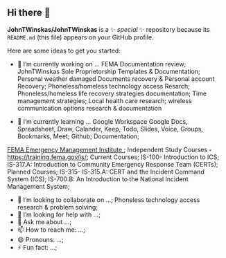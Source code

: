 ## Hi there 👋
**JohnTWinskas/JohnTWinskas** is a ✨ _special_ ✨ repository because its `README.md` (this file) appears on your GitHub profile.

Here are some ideas to get you started:

- 🔭 I’m currently working on ...
FEMA Documentation review;
JohnTWinskas Sole Proprietorship Templates & Documentation;
Personal weather damaged Documents recovery & Personal account Recovery;
Phoneless/homeless technology access Resarch;
Phoneless/homeless life recovery strategies documentation;
Time management strategies; Local health care research; wireless communication options research & documentation

- 🌱 I’m currently learning ...
Google Workspace
  Google Docs, Spreadsheet, Draw, Calander, Keep, Todo, Slides, Voice, Groups, Bookmarks, Meet;
Github;
  Documentation;
  
[FEMA Emergency Management Institute ](https://training.fema.gov/ndemu/schools/emergency-management-institute/);
    Independent Study Courses - https://training.fema.gov/is/;
      Current Courses;
        IS-100- Introduction to ICS;
        IS-317.A: Introduction to Community Emergency Response Team (CERTs);
      Planned Courses;
        IS-315- IS-315.A: CERT and the Incident Command System (ICS);
        IS-700.B: An Introduction to the National Incident Management System;
- 👯 I’m looking to collaborate on ...;
Phoneless technology access research & problem solving;
- 🤔 I’m looking for help with ...;
- 💬 Ask me about ...;
- 📫 How to reach me: ...;
- 😄 Pronouns: ...;
- ⚡ Fun fact: ...;
